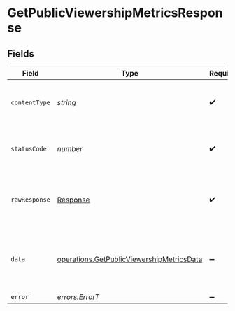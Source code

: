 # GetPublicViewershipMetricsResponse


## Fields

| Field                                                                                                  | Type                                                                                                   | Required                                                                                               | Description                                                                                            |
| ------------------------------------------------------------------------------------------------------ | ------------------------------------------------------------------------------------------------------ | ------------------------------------------------------------------------------------------------------ | ------------------------------------------------------------------------------------------------------ |
| `contentType`                                                                                          | *string*                                                                                               | :heavy_check_mark:                                                                                     | HTTP response content type for this operation                                                          |
| `statusCode`                                                                                           | *number*                                                                                               | :heavy_check_mark:                                                                                     | HTTP response status code for this operation                                                           |
| `rawResponse`                                                                                          | [Response](https://developer.mozilla.org/en-US/docs/Web/API/Response)                                  | :heavy_check_mark:                                                                                     | Raw HTTP response; suitable for custom response parsing                                                |
| `data`                                                                                                 | [operations.GetPublicViewershipMetricsData](../../models/operations/getpublicviewershipmetricsdata.md) | :heavy_minus_sign:                                                                                     | A single Metric object with the viewCount and playtimeMins metrics.                                    |
| `error`                                                                                                | *errors.ErrorT*                                                                                        | :heavy_minus_sign:                                                                                     | Error                                                                                                  |